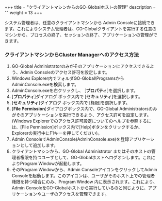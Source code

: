 +++
title = "クライアントマシンからのGO-Globalホストの管理"
description = ""
weight = 13
+++


システム管理者は、任意のクライアントマシンから Admin Consoleに接続できます。これによりシステム管理者は、GO-Globalクライアントを実行する任意のマシンから、プロセスの終了、セッションの終了、アプリケーションの管理ができます。

### クライアントマシンからCluster Managerへのアクセス方法

1. GO-Global Administratorのみがそのアプリケーションにアクセスできるよう、Admin Consoleのアクセス許可を設定します。
2. Windows Explorer内でフォルダGO-Global\ProgramsからAdminConsole.exeを検索します。
3. AdminConsole.exeを右クリックし、 [**プロパティ**]を選択します。
4. [**プロパティ**]ダイアログ ボックス内で [**セキュリティ**]を選択します。
5. [**セキュリティ**]ダイアログ ボックス内で [権限]を選択します。
6. [**File Permission**]ダイアログボックス内で、GO-Global Administratorsのみがそのアプリケーションを実行できるよう、アクセス許可を設定します。(Windows Explorerでのアクセス許可設定についてのヘルプを参照するには、[File Permission]ボックス内で[Help]ボタンをクリックするか、Explorerの実行中にF1キーを押してください)。
7. Admin ConsoleでAdminConsole(AdminConsole.exe)を登録アプリケーションとして追加します。
8. クライアントマシンから、GO-Global Administrator またはそのホストの管理者権限を持つユーザとして、GO-Globalホストへログオンします。これによりProgram Windowが起動します。
9. そのProgram Windowから、Admin ConsoleアイコンをクリックしてAdmin Consoleを起動します。このアイコンは、ユーザがそのホスト上での管理者権限を持つ場合にのみ、Program Window 内に表示されます。これにより、Admin ConsoleをGO-Globalホストから実行しているのと同じように、アプリケーションやユーザのアクセスを管理できます｡

